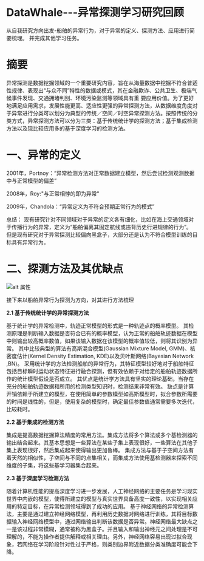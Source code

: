 # DataWhale---异常探测学习研究回顾
从自我研究方向出发-船舶的异常行为，对于异常的定义、探测方法、应用进行简要梳理。
并完成其他学习任务。

# 摘要
异常探测是数据挖掘领域的一个重要研究内容，旨在从海量数据中挖掘不符合普适性规律、表现出“与众不同”特性的数据或模式，其在金融欺诈、公共卫生、极端气候事件发现、交通拥堵判别、环境污染监测等领域具有重
要应用价值。为了更好地满足应用需求，发展性能更高、适应性更强的异常探测方法，从数据维度角度对于异常进行分类可以划分为典型的传统／空间／时空异常探测方法。按照传统的分类方式，异常探测方法可以分为三类：基于传统统计学的探测方法；基于集成检测方法以及现比较应用多的基于深度学习的检测方法。


# 一、异常的定义
2001年，Portnoy：“异常检测方法对正常数据建立模型，然后尝试检测观测数据中与正常模型的偏差”

2008年，Roy:"与正常相悖的即为异常"

2009年，Chandola：“异常定义为不符合预期正常行为的模式”

总结：
现有研究针对不同领域对于异常的定义各有细化，比如在海上交通领域对于传播行为的异常，定义为“船舶偏离其固定航线或违背历史行进规律的行为”。
但是现有研究对于异常探测比较偏向黑盒子，大部分还是认为不符合模型训练的目标具有异常行为。


# 二、探测方法及其优缺点

![alt 属性](https://github.com/longchenga/Overview-of-Abnormal-Detection-/blob/main/1Overview/%E5%BC%82%E5%B8%B8%E5%88%86%E7%B1%BB.png)

接下来以船舶异常行为探测为方向，对其进行方法梳理

**2.1 基于传统统计学的异常探测方法**

基于统计学的异常检测中，轨迹正常模型的形式是一种轨迹点的概率模型。
其检测原理是判断输入数据是否符合已有的概率模型，认为正常的船舶轨迹数据在模型中则输出较高概率数值，如果该输入数据在该模型的概率值较低，则将其识别为异常。
其中比较典型的算法有高斯混合模型(Gaussian Mixture Model, GMM)、核密度估计(Kernel Density Estimation, KDE)以及贝叶斯网络(Bayesian Network ,BN)。
采用统计学的方法检测船舶的异常行为，其特征模型较好地对于船舶特征包括目标瞬时运动状态特征进行融合探测，但有效依赖于对给定的船舶轨迹数据所作的统计模型假设是否成立。
其优点是统计学方法具有坚实的理论基础，当存在充分的船舶轨迹数据和所用的检测类型知识时，检测结果非常有效。
缺点是计算开销依赖于所建立的模型，在使用简单的参数模型如高斯模型时，拟合参数所需要的时间是线性的，但是，使用复杂的模型时，确定最佳参数值通常需要多次迭代，比较耗时。

**2.2 基于集成的检测方法**

集成是提⾼数据挖掘算法精度的常⽤⽅法。集成⽅法将多个算法或多个基检测器的输出结合起来。其基本思想是⼀些算法在某些⼦集上表现很好，⼀些算法在其他⼦集上表现很好，然后集成起来使得输出更加鲁棒。
集成⽅法与基于⼦空间⽅法有着天然的相似性，⼦空间与不同的点集相关，⽽集成⽅法使⽤基检测器来探索不同维度的⼦集，将这些基学习器集合起来。

**2.3 基于深度学习检测方法**

随着计算机性能的提高深度学习进一步发展，人工神经网络的主要任务是学习现实世界中内嵌的模型，使得所建立的模型与真实世界具备高度一致性，以实现相关应用的特定目标，在异常检测领域得到了成功的应用。
基于神经网络的异常检测算法，主要是通过建立神经网络模型，再利用历史数据对网络进行训练，其将目标数据输入神经网络模型中，通过网络输出判断该数据是否异常。神经网络最大缺点之一是该过程非常模糊，通常被称为黑盒子。并且输入和输出神经元之间处理是不可理解的，不能为操作者提供解释或相关理由。另外，神经网络容易出现过拟合现象，若网络在学习阶段针对性过于严格，则类别边界附近数据分类准确度可能会下降。
